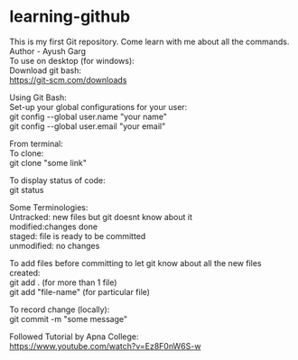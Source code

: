 # learning-github
This is my first Git repository. Come learn with me about all the commands.
<br>
Author - Ayush Garg
<br>
To use on desktop (for windows):
<br>
Download git bash:<br>
https://git-scm.com/downloads
<br> 

Using Git Bash:<br>
Set-up your global configurations for your user:<br>
git config --global user.name "your name"
<br>
git config --global user.email "your email"
<br>

From terminal:
<br>
To clone:<br>
git clone "some link"<br>

To display status of code:<br>
git status<br>

Some Terminologies:<br>
Untracked: new files but git doesnt know about it<br>
modified:changes done <br>
staged: file is ready to be committed <br>
unmodified: no changes <br>

To add files before committing to let git know about all the new files created:<br>
git add .  (for more than 1 file)<br>
git add "file-name" (for particular file) <br>

To record change (locally):<br>
git commit -m "some message" <br>


Followed Tutorial by Apna College:
<br>
https://www.youtube.com/watch?v=Ez8F0nW6S-w
